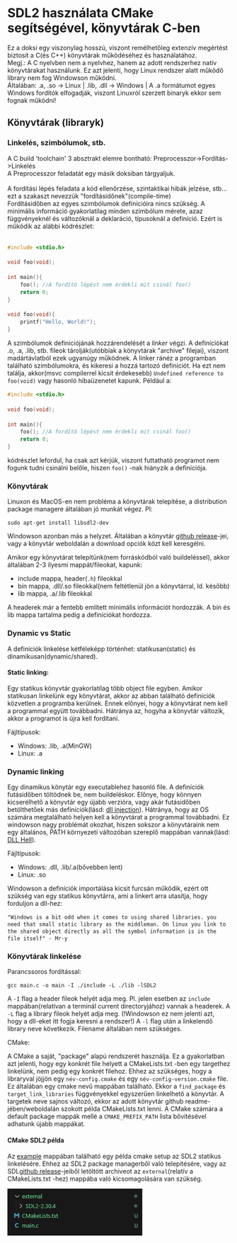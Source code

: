 # SDL2 használata CMake segítségével, könyvtárak C-ben

Ez a doksi egy viszonylag hosszú, viszont remélhetőleg extenzív megértést biztosít a C(és C++) könyvtárak működéséhez és használatához.<br>
Megj.: A C nyelvben nem a nyelvhez, hanem az adott rendszerhez natív könyvtárakat használunk. Ez azt jelenti, hogy Linux rendszer alatt működő library nem fog Windowson működni.<br>Általában: .a, .so -> Linux | .lib, .dll -> Windows | A .a formátumot egyes Windows fordítók elfogadják, viszont Linuxról szerzett binaryk ekkor sem fognak működni!

## Könyvtárak (libraryk)

### Linkelés, szimbólumok, stb.

A C build 'toolchain' 3 absztrakt elemre bontható: Preprocesszor->Fordítás->Linkelés<br>
A Preprocesszor feladatát egy másik doksiban tárgyaljuk.<br><br>
A fordítási lépés feladata a kód ellenőrzése, szintaktikai hibák jelzése, stb... ezt a szakaszt nevezzük "fordításidőnek"(compile-time)<br>
Fordításidőben az egyes szimbólumok definícióira nincs szükség. A minimális információ gyakorlatilag minden szimbólum mérete, azaz függvényeknél és változóknál a deklaráció, típusoknál a definíció. Ezért is működik az alábbi kódrészlet:
```c

#include <stdio.h>

void foo(void);

int main(){
    foo(); //A fordító lépést nem érdekli mit csinál foo()
    return 0;
}

void foo(void){
    printf("Hello, World!");
}
```
A szimbólumok definíciójának hozzárendelését a *linker* végzi. A definíciókat .o, .a, .lib, stb. fileok tárolják(utóbbiak a könyvtárak "archive" filejai), viszont madártávlatból ezek ugyanúgy működnek. A linker ránéz a programban található szimbólumokra, és kikeresi a hozzá tartozó definíciót. Ha ezt nem találja, akkor(msvc compilerrel kicsit érdekesebb) `Undefined reference to foo(void)` vagy hasonló hibaüzenetet kapunk. Például a:

```c
#include <stdio.h>

void foo(void);

int main(){
    foo(); //A fordító lépést nem érdekli mit csinál foo()
    return 0;
}
```
kódrészlet lefordul, ha csak azt kérjük, viszont futtatható programot nem fogunk tudni csinálni belőle, hiszen `foo()` -nak hiányzik a definíciója.

### Könyvtárak 

Linuxon és MacOS-en nem probléma a könyvtárak telepítése, a distribution package managere általában jó munkát végez. 
Pl:
```
sudo apt-get install libsdl2-dev
```
Windowson azonban más a helyzet. Általában a könyvtár [github release](https://github.com/libsdl-org/SDL/releases/tag/release-2.30.6)-jei, vagy a könyvtár weboldalán a download opciók közt kell keresgélni.

Amikor egy könyvtárat telepítünk(nem forráskódból való buildeléssel), akkor általában 2-3 ilyesmi mappát/fileokat, kapunk: 
* include mappa, header(`.h`) fileokkal
* bin mappa, .dll/.so fileokkal(nem feltétlenül jön a könyvtárral, ld. később)
* lib mappa, .a/.lib fileokkal

A headerek már a fentebb említett minimális információt hordozzák. A bin és lib mappa tartalma pedig a definíciókat hordozza.

### Dynamic vs Static

A definíciók linkelése kétféleképp történhet: statikusan(static) és dinamikusan(dynamic/shared).

#### Static linking:

Egy statikus könyvtár gyakorlatilag több object file egyben. Amikor statikusan linkelünk egy könyvtárat, akkor az abban található definíciók közvetlen a programba kerülnek. Ennek előnyei, hogy a könyvtárat nem kell a programmal együtt továbbadni. Hátránya az, hogyha a könyvtár változik, akkor a programot is újra kell fordítani.

Fájltípusok:<br>
* Windows: .lib, .a(MinGW)
* Linux: .a

### Dynamic linking

Egy dinamikus könytár egy executablehez hasonló file. A definíciók futásidőben töltödnek be, nem buildeléskor. Előnye, hogy könnyen kicserélhető a könyvtár egy újabb verzióra, vagy akár futásidőben betölthetőek más definíciók(lásd: [dll injection](https://en.wikipedia.org/wiki/DLL_injection)). Hátránya, hogy az OS számára megtalálható helyen kell a könyvtárat a programmal továbbadni. Ez windowson nagy problémát okozhat, hiszen sokszor a könyvtáraink nem egy általános, PATH környezeti változóban szereplő mappában vannak(lásd: [DLL Hell](https://en.wikipedia.org/wiki/DLL_Hell)).

Fájltípusok:<br>
* Windows: .dll, .lib/.a(bővebben lent)
* Linux: .so

Windowson a definíciók importálása kicsit furcsán működik, ezért ott szükség van egy statikus könyvtárra, ami a linkert arra utasítja, hogy forduljon a dll-hez:<br> 
```
"Windows is a bit odd when it comes to using shared libraries. you need that small static library as the middleman. On linux you link to the shared object directly as all the symbol information is in the file itself" - Mr-y 
```

### Könyvtárak linkelése

Parancssoros fordítással:

```
gcc main.c -o main -I ./include -L ./lib -lSDL2
```

A `-I` flag a header fileok helyét adja meg. Pl. jelen esetben az `include` mappában(relatívan a terminál current directoryjához) vannak a headerek.
A `-L` flag a library fileok helyét adja meg. (!Windowson ez nem jelenti azt, hogy a dll-eket itt fogja keresni a rendszer!)
A `-l` flag után a linkelendő library neve következik. Filename általában nem szükséges.

CMake:

A CMake a saját, "package" alapú rendszerét használja. Ez a gyakorlatban azt jelenti, hogy egy konkrét file helyett a CMakeLists.txt -ben egy targethez linkelünk, nem pedig egy konkrét filehoz. Ehhez az szükséges, hogy a libraryval jöjjön egy `név-config.cmake` és egy `név-config-version.cmake` file. Ez általában egy cmake nevű mappában található. Ekkor a `find_package` és `target_link_libraries` függvényekkel egyszerűen linkelhető a könyvtár. A targetek neve sajnos változó, ekkor az adott könyvtár github readme-jében/weboldalán szokott példa CMakeLists.txt lenni. A CMake számára a default package mappák mellé a `CMAKE_PREFIX_PATH` lista bővítésével adhatunk újabb mappákat.

#### CMake SDL2 példa

Az [example](/example/) mappában található egy példa cmake setup az SDL2 statikus linkelésére. Ehhez az SDL2 package managerből való telepítésére, vagy az SDL[github release](https://github.com/libsdl-org/SDL/releases/tag/release-2.30.6)-jeiből letöltött archiveot az `external`(relatív a CMakeLists.txt -hez) mappába való kicsomagolására van szükség.<br>

![alt text](image-1.png)
